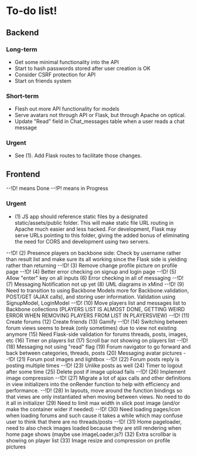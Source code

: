 To-do list!
===========

Backend
-------

### Long-term
* Get some minimal functionality into the API
* Start to hash passwords stored after user creation is OK
* Consider CSRF protection for API
* Start on friends system

### Short-term
* Flesh out more API functionality for models
* Serve avatars not through API or Flask, but through Apache on optical.
* Update "Read" field in Chat_messages table when a user reads a chat message

### Urgent
* See (1). Add Flask routes to facilitate those changes.

Frontend
--------
--!D! means Done
--!P! means in Progress

### Urgent
* (1) JS app should reference static files by a designated static/assets/public folder. This will make static file URL routing in Apache much easier and less hacked. For development, Flask may serve URLs pointing to this folder, giving the added bonus of eliminating the need for CORS and development using two servers.

--!D! (2) Presence players on backbone side: Check by username rather than result list and make sure its all working since the Flask side is yielding rather than returning
--!D! (3) Remove change profile picture on profile page
--!D! (4) Better error checking on signup and login page
--!D! (5) Allow "enter" key on all inputs
(6) Error checking in all of messaging
--!D! (7) Messaging Notification not up yet 
(8) UML diagrams in xMind
--!D! (9) Need to transition to using Backbone Models more for Backbone.validation, POST/GET (AJAX calls), and storing user information. Validation using SignupModel, LoginModel
--!D! (10) Move players list and messages list to Backbone collections (PLAYERS LIST IS ALMOST DONE, GETTING WEIRD ERROR WHEN REMOVING PLAYERS FROM LIST IN PLAYERSVIEW)
--!D! (11) Create forums
(12) Create friends
(13) Gamify
--!D! (14) Switching between forum views seems to break (only sometimes) due to view not existing anymore
(15) Need Flask-side validation for forums threads, posts, images, etc
(16) Timer on players list
(17) Scroll bar not showing on players list
--!D! (18) Messaging not using "read" flag
(19) Forum navigator to go forward and back between categories, threads, posts
(20) Messaging avatar pictures
--!D! (21) Forum post images and lightbox
--!D! (22) Forum posts reply is posting multiple times
--!D! (23) Unlike posts as well
(24) Timer to logout after some time
(25) Delete post if image upload fails
--!D! (26) Implement image compression
--!D! (27) Migrate a lot of ajax calls and other definitions in view initializers into the onRender function to help with efficiency and performance.
--!D! (28) In layouts, move around the function bindings so that views are only instantiated when moving between views. No need to do it all in initializer
(29) Need to limit max width in slick post image (and/or make the container wider if needed)
--!D! (30) Need loading pages/icon when loading forums and such cause it takes a while which may confuse user to think that there are no threads/posts
--!D! (31) Home pageloader, need to also check images loaded because they are still rendering when home page shows (maybe use imageLoader.js?)
(32) Extra scrollbar is showing on player list
(33) Image resize and compression on profile pictures